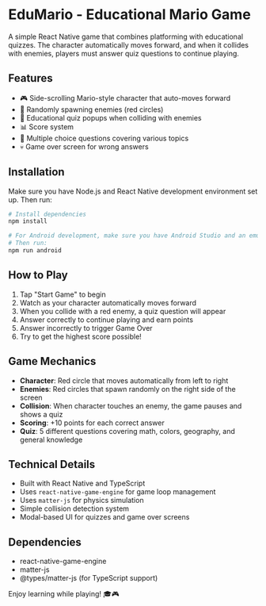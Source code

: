 # EduMario - Educational Mario Game

A simple React Native game that combines platforming with educational quizzes. The character automatically moves forward, and when it collides with enemies, players must answer quiz questions to continue playing.

## Features

- 🎮 Side-scrolling Mario-style character that auto-moves forward
- 👾 Randomly spawning enemies (red circles)
- 🧠 Educational quiz popups when colliding with enemies
- 📊 Score system
- 🎯 Multiple choice questions covering various topics
- 💀 Game over screen for wrong answers

## Installation

Make sure you have Node.js and React Native development environment set up. Then run:

```bash
# Install dependencies
npm install

# For Android development, make sure you have Android Studio and an emulator running
# Then run:
npm run android
```

## How to Play

1. Tap "Start Game" to begin
2. Watch as your character automatically moves forward
3. When you collide with a red enemy, a quiz question will appear
4. Answer correctly to continue playing and earn points
5. Answer incorrectly to trigger Game Over
6. Try to get the highest score possible!

## Game Mechanics

- **Character**: Red circle that moves automatically from left to right
- **Enemies**: Red circles that spawn randomly on the right side of the screen
- **Collision**: When character touches an enemy, the game pauses and shows a quiz
- **Scoring**: +10 points for each correct answer
- **Quiz**: 5 different questions covering math, colors, geography, and general knowledge

## Technical Details

- Built with React Native and TypeScript
- Uses `react-native-game-engine` for game loop management
- Uses `matter-js` for physics simulation
- Simple collision detection system
- Modal-based UI for quizzes and game over screens

## Dependencies

- react-native-game-engine
- matter-js
- @types/matter-js (for TypeScript support)

Enjoy learning while playing! 🎓🎮
